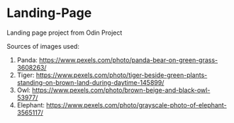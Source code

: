 # Landing-Page

Landing page project from Odin Project

Sources of images used:

1. Panda: https://www.pexels.com/photo/panda-bear-on-green-grass-3608263/
2. Tiger: https://www.pexels.com/photo/tiger-beside-green-plants-standing-on-brown-land-during-daytime-145899/
3. Owl: https://www.pexels.com/photo/brown-beige-and-black-owl-53977/
4. Elephant: https://www.pexels.com/photo/grayscale-photo-of-elephant-3565117/
